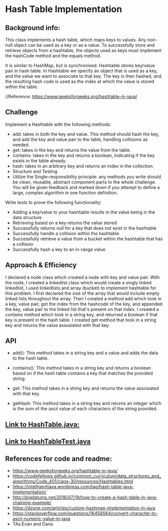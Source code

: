 # Hash Table Implementation

## Background info:
This class implements a hash table, which maps keys to values. Any non-null object can be used as a key or as a value.
To successfully store and retrieve objects from a hashtable, the objects used as keys must implement the hashCode method and the equals method.

It is similar to HashMap, but is synchronised.
Hashtable stores key/value pair in hash table.
In Hashtable we specify an object that is used as a key, and the value we want to associate to that key.
The key is then hashed, and the resulting hash code is used as the index at which the value is stored within the table.

//Reference: https://www.geeksforgeeks.org/hashtable-in-java/

## Challenge
Implement a Hashtable with the following methods:
- add: takes in both the key and value. This method should hash the key, and add the key and value pair to the table, handling collisions as needed.
- get: takes in the key and returns the value from the table.
- contains: takes in the key and returns a boolean, indicating if the key exists in the table already.
- hash: takes in an arbitrary key and returns an index in the collection.
- Structure and Testing
- Utilize the Single-responsibility principle: any methods you write should be clean, reusable, abstract component parts to the whole challenge. You will be given feedback and marked down if you attempt to define a large, complex algorithm in one function definition.

Write tests to prove the following functionality:

- Adding a key/value to your hashtable results in the value being in the data structure
- Retrieving based on a key returns the value stored
- Successfully returns null for a key that does not exist in the hashtable
- Successfully handle a collision within the hashtable
- Successfully retrieve a value from a bucket within the hashtable that has a collision
- Successfully hash a key to an in-range value


## Approach & Efficiency
I declared a node class which created a node with key and value pair.
With the node, I created a linkedlist class which would create a singly linked linkedlist.
I used linkedlists and array (bucket) to implement hashtable for this problem.
I first declared the size of the array that would include empty linked lists throughout the array.
Then I created a method add which took in a key, value pair, got the index from the hashcode of the key, and appended the key, value pair to the linked list that's present on that index.
I created a contains method which took in a string key, and returned a boolean if that key is present in the hash table.
I created get method that took in a string key and returns the value assosiated with that key.


## API

- add(): This method takes in a string key and a value and adds the data to the hash table.

- contains(): This method takes in a string key and returns a boolean based on if the hash table contains a key that matches the provided string.

- get: This method takes in a string key and returns the value assosiated with that key.

- getHash: This method takes in a string key and returns an integer which is the sum of the ascii value of each characters of the string provided.


## [Link to HashTable.java:](https://github.com/sadhikari07/data-structures-and-algorithms/blob/master/java401_code_challenges/src/main/java/java401_code_challenges/linkedlist/LinkedList.java)

## [Link to HashTableTest.java](https://github.com/sadhikari07/data-structures-and-algorithms/blob/master/java401_code_challenges/src/test/java/java401_code_challenges/linkedlist/LinkedListTest.java)


## References for code and readme:

- https://www.geeksforgeeks.org/hashtable-in-java/
- https://codefellows.github.io/common_curriculum/data_structures_and_algorithms/Code_401/class-30/resources/Hashtables.html
- https://intelligentjava.wordpress.com/tag/hash-table-java-implementation/
- http://bigdatums.net/2016/07/19/how-to-create-a-hash-table-in-java-chaining-example/
- https://dzone.com/articles/custom-hashmap-implementation-in-java
- https://stackoverflow.com/questions/16458564/convert-character-to-ascii-numeric-value-in-java
- TAs:Evan and Dana